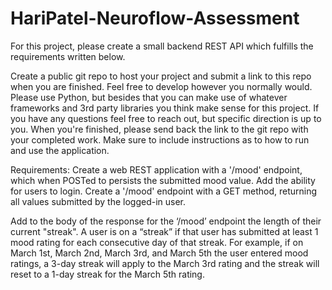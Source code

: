 # HariPatel-Neuroflow-Assessment


For this project, please create a small backend REST API which fulfills the requirements written
below.

Create a public git repo to host your project and submit a link to this repo when you are finished.
Feel free to develop however you normally would. Please use Python, but besides that you can
make use of whatever frameworks and 3rd party libraries you think make sense for this project.
If you have any questions feel free to reach out, but specific direction is up to you.
When you're finished, please send back the link to the git repo with your completed work. Make
sure to include instructions as to how to run and use the application.

Requirements:
Create a web REST application with a '/mood' endpoint, which when POSTed to persists the
submitted mood value.
Add the ability for users to login.
Create a '/mood' endpoint with a GET method, returning all values submitted by the logged-in
user.

Add to the body of the response for the ‘/mood’ endpoint the length of their current "streak".
A user is on a “streak” if that user has submitted at least 1 mood rating for each
consecutive day of that streak.
For example, if on March 1st, March 2nd, March 3rd, and March 5th the user entered
mood ratings, a 3-day streak will apply to the March 3rd rating and the streak will reset to
a 1-day streak for the March 5th rating.
